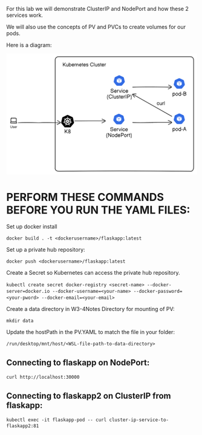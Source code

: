 For this lab we will demonstrate ClusterIP and NodePort and how these 2 services work.

We will also use the concepts of PV and PVCs to create volumes for our pods.

Here is a diagram:

![Lab Diagram](W3-4LabPicture.png)

# **PERFORM THESE COMMANDS BEFORE YOU RUN THE YAML FILES:**

Set up docker install

```
docker build . -t <dockerusername>/flaskapp:latest
```

Set up a private hub repository:

```
docker push <dockerusername>/flaskapp:latest
```

Create a Secret so Kubernetes can access the private hub repository.

``kubectl create secret docker-registry <secret-name> --docker-server=docker.io --docker-username=<your-name> --docker-password=<your-pword> --docker-email=<your-email>``

Create a data directory in W3-4Notes Directory for mounting of PV:

```
mkdir data
```

Update the hostPath in the PV.YAML to match the file in your folder:

```
/run/desktop/mnt/host/<WSL-file-path-to-data-directory>
```

## Connecting to flaskapp on NodePort:

```
curl http://localhost:30000
```

## Connecting to flaskapp2 on ClusterIP from flaskapp:

```
kubectl exec -it flaskapp-pod -- curl cluster-ip-service-to-flaskapp2:81
```
